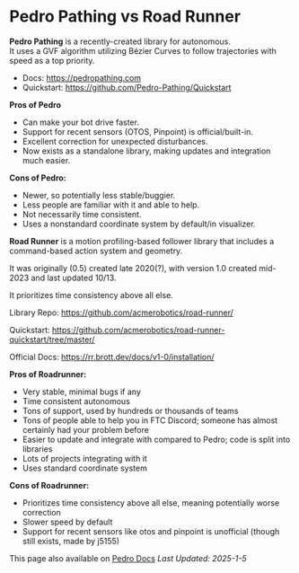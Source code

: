 # Pedro Pathing vs Road Runner

**Pedro Pathing** is a recently-created library for autonomous.  
It uses a GVF algorithm utilizing Bézier Curves to follow trajectories with speed as a top priority.  

- Docs: https://pedropathing.com
- Quickstart: https://github.com/Pedro-Pathing/Quickstart

**Pros of Pedro** 
- Can make your bot drive faster.  
- Support for recent sensors (OTOS, Pinpoint) is official/built-in.  
- Excellent correction for unexpected disturbances.  
- Now exists as a standalone library, making updates and integration much easier.

**Cons of Pedro:**

- Newer, so potentially less stable/buggier.
- Less people are familiar with it and able to help.
- Not necessarily time consistent.
- Uses a nonstandard coordinate system by default/in visualizer.

**Road Runner** is a motion profiling-based follower library
that includes a command-based action system and geometry. 

It was originally (0.5) created late 2020(?),
with version 1.0 created mid-2023 and last updated 10/13.

It prioritizes time consistency above all else.

Library Repo: <https://github.com/acmerobotics/road-runner/>

Quickstart: <https://github.com/acmerobotics/road-runner-quickstart/tree/master/>

Official Docs: <https://rr.brott.dev/docs/v1-0/installation/>


**Pros of Roadrunner:**

- Very stable, minimal bugs if any
- Time consistent autonomous
- Tons of support, used by hundreds or thousands of teams
- Tons of people able to help you in FTC Discord; someone has almost certainly had your problem before
- Easier to update and integrate with compared to Pedro; code is split into libraries
- Lots of projects integrating with it
- Uses standard coordinate system

**Cons of Roadrunner:**

- Prioritizes time consistency above all else, meaning potentially worse correction
- Slower speed by default
- Support for recent sensors like otos and pinpoint is unofficial
(though still exists, made by j5155)

This page also available on [Pedro Docs](https://pedropathing.com/misc/pedrovsrr.html)
*Last Updated: 2025-1-5*
